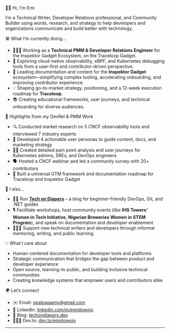 👋🏾 Hi, I'm Emi

I’m a Technical Writer, Developer Relations professional, and Community Builder using words, research, and strategy to help developers and organizations communicate and build better with technology.

🛠 What I’m currently doing...
- 👩🏾‍💻 Working as a **Technical PMM & Developer Relations Engineer** for the Inspektor Gadget Ecosystem, on the Traceloop Gadget.
- 🧠 Exploring cloud-native observability, eBPF, and Kubernetes debugging tools from a user-first and contributor-driven perspective.
- 📝 Leading documentation and content for the **Inspektor Gadget** ecosystem—simplifying complex tooling, accelerating onboarding, and improving contributor experience.
- 💡 Shaping go-to-market strategy, positioning, and a 12-week execution roadmap for **Traceloop**.
- 📚 Creating educational frameworks, user journeys, and technical onboarding for diverse audiences.

🎯 Highlights from my DevRel & PMM Work
- 🔍 Conducted market research on 5 CNCF observability tools and interviewed 7 industry experts
- 👥 Developed 4 actionable user personas to guide content, docs, and marketing strategy
- ✍🏾 Created detailed pain point analysis and user journeys for Kubernetes admins, SREs, and DevOps engineers
- 🗣️ Hosted a CNCF webinar and led a community survey with 20+ contributors
- 🧩 Built a universal GTM framework and documentation roadmap for Traceloop and Inspektor Gadget

💬 I also...
- ✍🏾 Run [**Tech on Diapers**](https://tech-on-diapers.hashnode.dev/) – a blog for beginner-friendly DevOps, Git, and .NET guides
- 🎙 Facilitate workshops, host community events (like **IHS Towers’ Women in Tech Initiative**, **Nigerian Breweries Women in STEM Program**), and speak on documentation and developer enablement
- 🧑🏽‍🏫 Support new technical writers and developers through informal mentoring, writing, and public learning

💡 What I care about
- Human-centered documentation for developer tools and platforms
- Strategic communication that bridges the gap between product and developer experience
- Open source, learning-in-public, and building inclusive technical communities
- Creating knowledge systems that empower users and contributors alike

🌍 Let’s connect
- ✉️ Email: opaluwaamy@gmail.com
- 💼 LinkedIn: [linkedin.com/in/emidowojo](https://www.linkedin.com/in/emidowojo/)
- 📖 Blog: [techondiapers.dev](https://tech-on-diapers.hashnode.dev/)
- 🧑🏾‍💻 Dev.to: [dev.to/emidowojo](https://dev.to/emidowojo)

---


